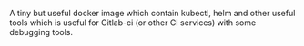 A tiny but useful docker image which contain kubectl, helm and other useful tools which is useful for Gitlab-ci (or other CI services) with some debugging tools.


